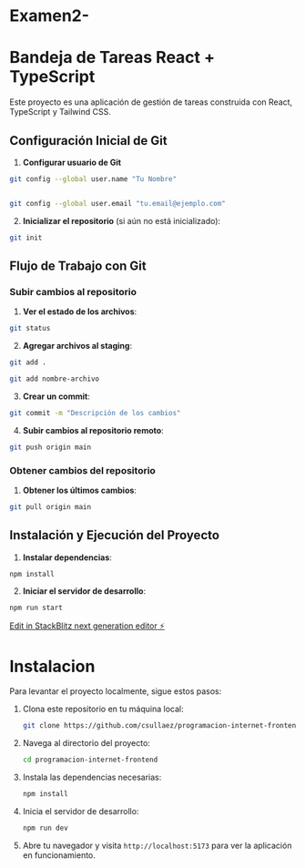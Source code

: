 # Examen2-

# Bandeja de Tareas React + TypeScript

Este proyecto es una aplicación de gestión de tareas construida con React, TypeScript y Tailwind CSS.

## Configuración Inicial de Git

1. **Configurar usuario de Git** 
```bash
git config --global user.name "Tu Nombre"


git config --global user.email "tu.email@ejemplo.com"
```

2. **Inicializar el repositorio** (si aún no está inicializado):
```bash
git init
```

## Flujo de Trabajo con Git

### Subir cambios al repositorio

1. **Ver el estado de los archivos**:
```bash
git status
```

2. **Agregar archivos al staging**:
```bash
git add .

git add nombre-archivo
```

3. **Crear un commit**:
```bash
git commit -m "Descripción de los cambios"
```

4. **Subir cambios al repositorio remoto**:
```bash
git push origin main
```

### Obtener cambios del repositorio

1. **Obtener los últimos cambios**:
```bash
git pull origin main
```

## Instalación y Ejecución del Proyecto

1. **Instalar dependencias**:
```bash
npm install
```

2. **Iniciar el servidor de desarrollo**:
```bash
npm run start
```


[Edit in StackBlitz next generation editor ⚡️](https://stackblitz.com/~/github.com/GabrieJimenez876/Examen2)


# Instalacion
Para levantar el proyecto localmente, sigue estos pasos:
1. Clona este repositorio en tu máquina local:
   ```bash
   git clone https://github.com/csullaez/programacion-internet-frontend.git

2. Navega al directorio del proyecto:
   ```bash
   cd programacion-internet-frontend

3. Instala las dependencias necesarias:
   ```bash
   npm install

4. Inicia el servidor de desarrollo:
   ```bash
   npm run dev

5. Abre tu navegador y visita `http://localhost:5173` para ver la aplicación en funcionamiento.
